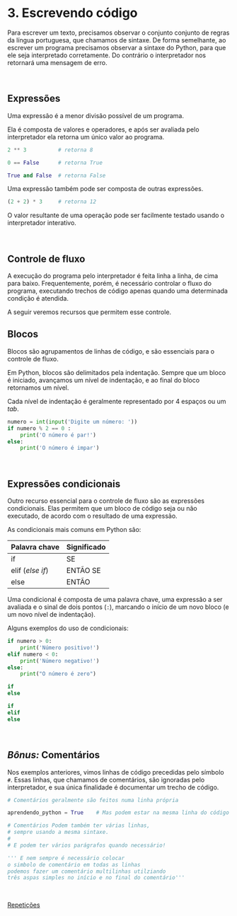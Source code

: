# 3. Escrevendo código

Para escrever um texto, precisamos observar o conjunto conjunto de regras da língua portuguesa, que chamamos de sintaxe. De forma semelhante, ao escrever um programa precisamos observar a sintaxe do Python,  para que ele seja interpretado corretamente. Do contrário o interpretador nos retornará uma mensagem de erro.

<br>

## Expressões

Uma expressão é a menor divisão possível de um programa.

Ela é composta de valores e operadores, e após ser avaliada pelo interpretador ela retorna um único valor ao programa.

```Python
2 ** 3          # retorna 8
```
```Python
0 == False      # retorna True
```
```Python
True and False  # retorna False
```
Uma expressão também pode ser composta de outras expressões.

```Python
(2 + 2) * 3     # retorna 12
```
O valor resultante de uma operação pode ser facilmente testado usando o interpretador interativo.

<br>

## Controle de fluxo

A execução do programa pelo interpretador é feita linha a linha, de cima para baixo. Frequentemente, porém, é necessário controlar o fluxo do programa, executando trechos de código apenas quando uma determinada condição é atendida. 

A seguir veremos recursos que permitem esse controle.

## Blocos

Blocos são agrupamentos de linhas de código, e são essenciais para o controle de fluxo. 

Em Python, blocos são delimitados pela indentação. Sempre que um bloco é iniciado, avançamos um nível de indentação, e ao final do bloco retornamos um nível.

Cada nível de indentação é geralmente representado por 4 espaços ou um *tab*.

```Python
numero = int(input('Digite um número: '))
if numero % 2 == 0 :
    print('O número é par!')
else:
    print('O número é impar')
```
<br>

## Expressões condicionais

Outro recurso essencial para o controle de fluxo são as expressões condicionais. Elas permitem que um bloco de código seja ou não executado, de acordo com o resultado de uma expressão.

As condicionais mais comuns em Python são:

| Palavra chave | Significado |
| ---- | ---------------- |
| if  | SE |
| elif (*else if*) | ENTÃO SE |
| else  | ENTÃO |


Uma condicional é composta de uma palavra chave, uma expressão a ser avaliada e o sinal de dois pontos (`:`), marcando o início de um novo bloco (e um novo nível de indentação).

Alguns exemplos do uso de condicionais:

```Python
if numero > 0:
    print('Número positivo!')
elif numero < 0:
    print('Número negativo!')
else:
    print("O número é zero")
```


```Python
if
else
```


```Python
if
elif
else
```
<br>

## *Bônus:* Comentários

Nos exemplos anteriores, vimos linhas de código precedidas pelo símbolo `#`. Essas linhas, que chamamos de comentários, são ignoradas pelo interpretador, e sua única finalidade é documentar um trecho de código.

```Python
# Comentários geralmente são feitos numa linha própria

aprendendo_python = True    # Mas podem estar na mesma linha do código

# Comentários Podem também ter várias linhas,
# sempre usando a mesma sintaxe.
#
# E podem ter vários parágrafos quando necessário!

''' E nem sempre é necessário colocar
o simbolo de comentário em todas as linhas
podemos fazer um comentário multilinhas utilziando
três aspas simples no início e no final do comentário'''
```

<br>

[Repetições](./4_Repeticoes.md)

